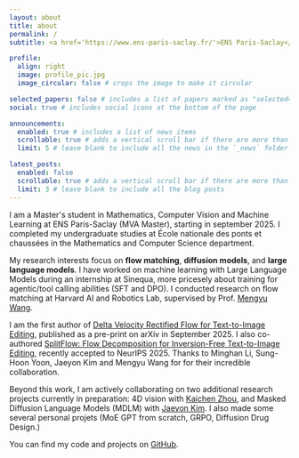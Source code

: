 ```yaml
---
layout: about
title: about
permalink: /
subtitle: <a href='https://www.ens-paris-saclay.fr/'>ENS Paris-Saclay</a>. <a href='https://www.enpc.fr/'>École nationale des ponts et chaussées, Institut Polytechnique de Paris </a>. Machine Learning.

profile:
  align: right
  image: profile_pic.jpg
  image_circular: false # crops the image to make it circular

selected_papers: false # includes a list of papers marked as "selected={true}"
social: true # includes social icons at the bottom of the page

announcements:
  enabled: true # includes a list of news items
  scrollable: true # adds a vertical scroll bar if there are more than 3 news items
  limit: 5 # leave blank to include all the news in the `_news` folder

latest_posts:
  enabled: false
  scrollable: true # adds a vertical scroll bar if there are more than 3 new posts items
  limit: 3 # leave blank to include all the blog posts
---
```


I am a Master's student in Mathematics, Computer Vision and Machine Learning at ENS Paris-Saclay (MVA Master), starting in september 2025. I completed my undergraduate studies at École nationale des ponts et chaussées in the Mathematics and Computer Science department.

My research interests focus on **flow matching**, **diffusion models**, and **large language models**. I have worked on machine learning with Large Language Models during an internship at Sinequa, more pricesely about training for agentic/tool calling abilities (SFT and DPO). I conducted research on flow matching at Harvard AI and Robotics Lab, supervised by Prof. <a href="https://scholar.google.com/citations?user=i9B02k4AAAAJ&hl=en" target="_blank" rel="noopener noreferrer" style="color: inherit;">Mengyu Wang</a>.

I am the first author of [Delta Velocity Rectified Flow for Text-to-Image Editing](https://arxiv.org/abs/2509.05342), published as a pre-print on arXiv in September 2025. I also co-authored [SplitFlow: Flow Decomposition for Inversion-Free Text-to-Image Editing](https://neurips.cc/virtual/2025/poster/116281), recently accepted to NeurIPS 2025. Thanks to Minghan Li, Sung-Hoon Yoon, Jaeyon Kim and Mengyu Wang for for their incredible collaboration.

Beyond this work, I am actively collaborating on two additional research projects currently in preparation: 4D vision with <a href="https://scholar.google.com/citations?hl=en&user=8S6_34oAAAAJ&view_op=list_works" target="_blank" rel="noopener noreferrer" style="color: inherit;">Kaichen Zhou</a>, and Masked Diffusion Language Models (MDLM) with <a href="https://scholar.google.com/citations?user=1bXthLsAAAAJ&hl=ko" target="_blank" rel="noopener noreferrer" style="color: inherit;">Jaeyon Kim</a>. I also made some several personal projets (MoE GPT from scratch, GRPO, Diffusion Drug Design.)

You can find my code and projects on [GitHub](https://github.com/gaspardbd).
